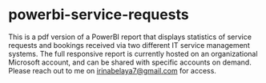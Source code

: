 # powerbi-service-requests

This is a pdf version of a PowerBI report that displays statistics of service requests and bookings received via two different IT service management systems. 
The full responsive report is currently hosted on an organizational Microsoft account, and can be shared with specific accounts on demand. Please reach out to me on irinabelaya7@gmail.com for access. 
